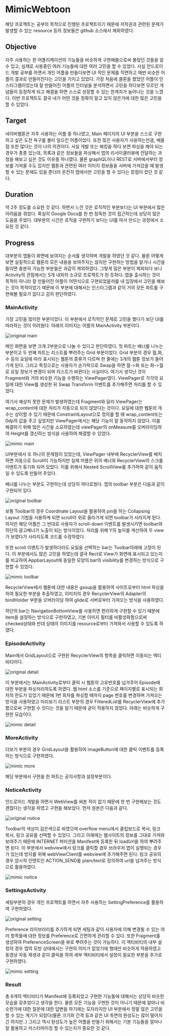 # MimicWebtoon 

해당 프로젝트는 공부의 목적으로 진행된 프로젝트이기 때문에 저작권과 관련된 문제가 발생할 수 있는 resource 등의 정보들은 github 소스에서 제외하였다.

## Objective

자주 사용하는 한 어플리케이션의 기능들을 비슷하게 구현해봄으로써 몰랐던 것들을 알 수 있고, 실제로 사용중인 여러 기능들에 대한 여러 고민을 할 수 있었다. 사실 안드로이드 개발 공부를 하면서 개인 어플을 만들다보면 UI 적인 문제를 직면하고 매번 비슷한 어플이 결과로 만들어진다는 고민을 가지고 있었다. 가장 처음에 클론을 했었던 어플이 인스타그램이었는데 잘 만들어진 어플의 인터널을 분석하면서 고민을 하다보면 모르던 개념들이 등장하게 되고 해결을 하면 스스로 성장할 수 있는 한계치가 늘어나는 것을 느꼈다. 이번 프로젝트도 결국 내가 어떤 것을 정확히 알고 있지 않은가에 대한 많은 고민을 할 수 있었다.

## Target

네이버웹툰은 자주 사용하는 어플 중 하나였고, Main 페이지의 UI 부분을 스스로 구현하고 싶은 도전 욕구를 불러 일으킨 어플이었다. 또한 많은 사용자가 사용하는만큼, 배울 점 또한 많다는 것이 나의 의견이다. 사실 개발 또는 해킹을 하다 보면 파싱을 해야 되는 경우가 종종 있는데, 목록과 같은 정보들을 파싱해서 앱의 리사이클러뷰에 전달하는 과정을 해보고 싶은 것도 이유중 하나였다. 물론 graphQL이나 REST로 서버에서부터 정보를 가져올 수도 있지만 웹툰과 관련된 여러 이미지 정보들을 서버에 가져갔을 때 발생할 수 있는 문제도 있을 뿐더러 온전히 앱에서만 고민을 할 수 있다는 장점이 컸던 것 같다.

## Duration 

약 2주 정도를 소요한 것 같다. 하면서 느낀 것은 로직적인 부분보다는 UI 부분에서 많은 어려움을 겪었다. 확실히 Google Docs를 한 번 정독한 것이 접근하는데 상당히 많은 도움을 주었다. 대부분의 시간은 로직을 구현하기 보다는 UI를 따서 만드는 과정에서 소요된 것 같다. 

## Progress 

대부분의 앱들이 화면에 보여지는 순서를 생각하며 개발을 하였던 것 같다. 물론 어떻게 보면 실질적으로 웹툰의 모든 내용을 보여주지는 않지만 구현하는 방법을 알거나 시간을 들이면 충분히 가능한 부분들은 과감히 제외하였다. 그렇게 많은 부분이 제외되다 보니 Activity의 관점에서는 5개 내외의 소규모 프로젝트가 된 듯하다. 앱을 출시하는 것이 목적이 아니라 잘 만들어진 어플이 어떤식으로 구현되었을까를 내 입장에서 고민을 해보는 것이 목적이었기 때문에 이 부분에 대해서는 인스타그램과 같이 거의 모든 파트를 구현해볼 필요가 없다고 감히 판단하였다.

### MainActivity

가장 고민을 많이한 부분이었다. 이 부분에서 로직적인 문제로 고민을 했다기 보단 UI를 따라하는 것이 어려웠다. 아래의 이미지는 어플의 MainActivity 부분이다.

![original main](https://raw.githubusercontent.com/wizleysw/MimicWebtoon/master/img/original/naverMain.png)

메인 화면을 보면 크게 2부분으로 나눌 수 있다고 판단하였다. 첫 파트는 배너를 나누는 부분이고 두 번째 파트는 리스트를 뿌려주는 Grid 부분이었다. Grid 부분의 경우 월,화,수 등의 요일에 따라 표시되는 웹툰의 종류가 다르며 한 줄에는 3개의 웹툰 정보가 들어가게 된다. 그리고 특징으로는 사용자가 손가락으로 Swap을 하면 월->화 또는 화->월로 요일 정보가 변경이 되며 리스트가 바뀐다는 사실이다. 여기서 생각난 것이 Fragment와 거의 비슷한 기능을 수행하는 ViewPager였다. ViewPager로 각각의 요일에 대한 View를 생성한 뒤 Swap Transform 이벤트를 추가해주면 처리를 할 수 있었다. 

여기서 예상치 못한 문제가 발생하였는데 Fragment와 달리 ViewPager는 wrap_content에 대한 처리가 자동으로 되지 않았다는 것이다. 요일에 대한 웹툰의 개수는 상이할 수 있기 때문에 ConstraintLayout으로 정의를 할 때 wrap_content또는 0dp의 값을 주고 싶었지만 ViewPager에서는 해당 기능이 잘 동작하지 않았다. 이를 해결하기 위해 많은 시간을 소요하였는데 viewPager의 onMeasure를 오버라이딩하여 Height를 갱신하는 방식을 사용하여 해결할 수 있었다.

![mimic main](https://raw.githubusercontent.com/wizleysw/MimicWebtoon/master/img/mimic/mimicMain.png)

UI부분에서 또 하나의 문제점이 있었는데, ViewPager 내부에 RecyclerView를 배치하면 자동으로 Scroll이 가능하지만 실제 어플은 위의 배너와 RecyclerView의 스크롤 이벤트가 동기화 되어 있었다. 이를 위해서 Nested ScrollView를 추가하여 같이 움직일 수 있도록 만들어 주었다.

배너를 나누는 부분도 구현하는데 상당히 까다로웠다. 앱의 toolbar 부분은 다음과 같이 구현되어 있다.

![original toolbar](https://raw.githubusercontent.com/wizleysw/MimicWebtoon/master/img/original/naverToolbar.png)

보통 Toolbar의 경우 Coordinate Layout을 활용하여 pin을 하는 Collapsing Layout 기법을 사용하게 되면 scroll이 위로 올라가게 되면 toolbar가 사라지게 된다. 하지만 해당 어플은 그 반대로 사용자가 scroll-down 이벤트를 발생시키면 toolbar와 하단의 광고배너가 노출이 되는 방식이었다. 처리를 위해 Y의 높이를 계산하여 두 view가 보였다가 사라지도록 코드를 수정하였다.

또한 scroll 이벤트가 발생하더라도 요일을 선택하는 bar는 Toolbar아래에 고정이 된다. 이 부분에서도 많은 고민을 하였는데 결국 Rect로 View가 화면에 표시되고 있는지를 비교하여 AppbarLayout에 동일한 모양의 bar의 visibility를 변경하는 방식으로 구현할 수 있었다.

![mimic toolbar](https://raw.githubusercontent.com/wizleysw/MimicWebtoon/master/img/mimic/mimicToolbar.png)

RecyclerView에서 웹툰에 대한 내용은 gsoup을 활용하여 사이트로부터 html 파싱을 하여 필요한 부분을 추출하였고, 이미지의 경우 RecyclerView의 Adapter의 bindHolder 부분을 오버라이딩 하여 glide로 서버로부터 가져오는 방식을 사용하였다.

하단의 bar는 NavigationBottomView를 사용하면 편리하게 구현할 수 있기 때문에 item을 설정하는 방식으로 구현하였고, 기본 이미지 필터를 비활성화함으로써 checked상태와 반대 상태의 이미지를 resource로부터 가져와서 사용할 수 있도록 하였다.

### EpisodeActivity

Main에서 GridLayout으로 구현된 RecyclerView의 항목을 클릭하면 이동되는 액티비티이다. 

![original detail](https://raw.githubusercontent.com/wizleysw/MimicWebtoon/master/img/original/naverDetail.png)

이 부분에서는 MainActivity로부터 클릭 시 웹툰의 고유번호를 넘겨주어 Episode에 대한 부분을 파싱처리하도록 하였다. 웹 html 소스를 기준으로 페이지별로 표시되는 회차의 한도가 있었기 때문에 1번 회차를 파싱할 때까지 page 번호를 변경하며 가져오는 방식을 사용하였고 미리보기 리스트 부분의 경우 FilteredList를 RecyclerView에 추가함으로써 구현할 수 잇다는 것을 알기 때문에 굳이 적용하지 않았다. 아래는 비슷하게 구현한 모습이다.

![mimic detail](https://raw.githubusercontent.com/wizleysw/MimicWebtoon/master/img/mimic/mimicDetail.png)

### MoreActivity

더보기 부분의 경우 GridLayout을 활용하여 imageButton에 대한 클릭 이벤트를 등록하는 방식으로 구현하였다.

![mimic more](https://raw.githubusercontent.com/wizleysw/MimicWebtoon/master/img/mimic/mimicMore.png)

해당 부분에서 구현을 한 파트는 공지사항과 설정부분이다.

### NoticeActivity

안드로이드 개발을 하면서 WebView를 써본 적이 없기 때문에 한 번 구현해보는 것도 괜찮다는 생각을 하였고 구현을 해보았다. 먼저 원본은 다음과 같다.

![original notice](https://raw.githubusercontent.com/wizleysw/MimicWebtoon/master/img/original/naverNocie.png)

Toolbar의 색상이 검은색으로 바꼈으며 overflow menu에서 클립보드로 복사, 링크 복사, 링크 공유를 선택할 수 있었다. 그리고 아래에는 웹사이트의 정보를 그대로 가져와 보여주기 때문에 INTERNET 퍼미션을 Manifest에 등록한 뒤 loadUrl을 하여 뿌려주면 된다. 이 부분에서 webview에서 링크를 클릭할 경우 브라우저 앱이 실행되는 경우가 있는데 방지를 위해 webViewClient를 webview에 추가해주면 된다. 링크 공유의 경우 암시적 인텐트인 ACTION_SEND를 plain/text로 정의하여 url을 넘겨주는 방식으로 활용하였다. 

![mimic notice](https://raw.githubusercontent.com/wizleysw/MimicWebtoon/master/img/mimic/mimicNotice.png)

### SettingsActivity

세팅부분의 경우 개인 프로젝트를 하면서 자주 사용하는 SettingPreference를 활용하여 구현하였다. 

![original setting](https://raw.githubusercontent.com/wizleysw/MimicWebtoon/master/img/original/naverSetting.png)

Preference 라이브러리를 추가하게 되면 세팅과 같이 사용자에 의해 변경될 수 있는 여러 항목들에 대한 정보를 Preference로 간편하게 관리할 수 있다. 또한 Fragment를 생성하여 PreferenceScreen을 뷰로 뿌려주는 것이 가능하다. 이 액티비티의 내부 설정의 경우 앱의 모방 상태에서는 구현의 의미가 없었기에 형태만 비슷하게 적용하였고 동영상 자동 재생과 같이 클릭을 하여 세부 액티비티에서 설정이 필요한 부분을 추가로 구현하였다.

![mimic setting](https://raw.githubusercontent.com/wizleysw/MimicWebtoon/master/img/mimic/mimicSetting.png)

### Result

총 6개의 액티비티가 Manifest에 등록되었고 구현한 기능들에 대해서는 상당히 비슷한 모습을 갖추었다고 생각을 한다. 물론 모든 기능을 구현한 것이 아니기 때문에 얼마나 비슷한가에 대한 질문에 대한 답변을 하기에는 모자라지만 UI 부분에서 정말 많은 고민을 할 수 있는 계기가 되었다(물론 크기와 간격 등과 같은 UI 측면의 완성도는 많이 떨어지긴 하지만..) 그리고 역시 완성도가 높은 어플을 만들기 위해서는 기본 기능들을 얼마나 잘 활용하고 커스터마이징 할 수 있는지가 중요한 것 같다.


